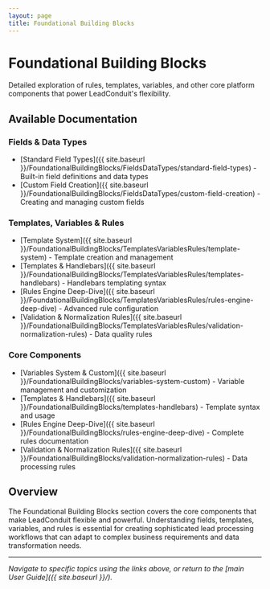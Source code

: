```yaml
---
layout: page
title: Foundational Building Blocks
---
```


# Foundational Building Blocks

Detailed exploration of rules, templates, variables, and other core platform components that power LeadConduit's flexibility.

## Available Documentation

### Fields & Data Types
- [Standard Field Types]({{ site.baseurl }}/FoundationalBuildingBlocks/FieldsDataTypes/standard-field-types) - Built-in field definitions and data types
- [Custom Field Creation]({{ site.baseurl }}/FoundationalBuildingBlocks/FieldsDataTypes/custom-field-creation) - Creating and managing custom fields

### Templates, Variables & Rules
- [Template System]({{ site.baseurl }}/FoundationalBuildingBlocks/TemplatesVariablesRules/template-system) - Template creation and management
- [Templates & Handlebars]({{ site.baseurl }}/FoundationalBuildingBlocks/TemplatesVariablesRules/templates-handlebars) - Handlebars templating syntax
- [Rules Engine Deep-Dive]({{ site.baseurl }}/FoundationalBuildingBlocks/TemplatesVariablesRules/rules-engine-deep-dive) - Advanced rule configuration
- [Validation & Normalization Rules]({{ site.baseurl }}/FoundationalBuildingBlocks/TemplatesVariablesRules/validation-normalization-rules) - Data quality rules

### Core Components
- [Variables System & Custom]({{ site.baseurl }}/FoundationalBuildingBlocks/variables-system-custom) - Variable management and customization
- [Templates & Handlebars]({{ site.baseurl }}/FoundationalBuildingBlocks/templates-handlebars) - Template syntax and usage
- [Rules Engine Deep-Dive]({{ site.baseurl }}/FoundationalBuildingBlocks/rules-engine-deep-dive) - Complete rules documentation
- [Validation & Normalization Rules]({{ site.baseurl }}/FoundationalBuildingBlocks/validation-normalization-rules) - Data processing rules

## Overview

The Foundational Building Blocks section covers the core components that make LeadConduit flexible and powerful. Understanding fields, templates, variables, and rules is essential for creating sophisticated lead processing workflows that can adapt to complex business requirements and data transformation needs.

---

*Navigate to specific topics using the links above, or return to the [main User Guide]({{ site.baseurl }}/).*